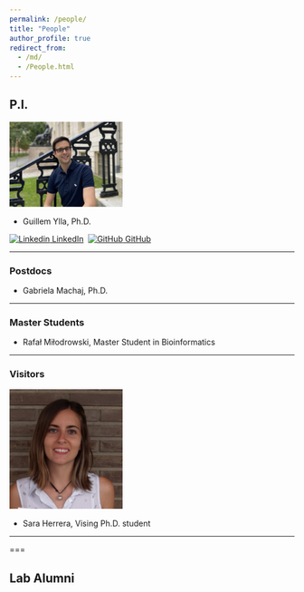 ```yaml
---
permalink: /people/
title: "People"
author_profile: true
redirect_from: 
  - /md/
  - /People.html
---
```



## P.I.


<img src="../images/Ylla_Harvard1.jpg" alt="Ylla" width="200"/>

- Guillem Ylla, Ph.D.


[![Linkedin](https://i.stack.imgur.com/gVE0j.png) LinkedIn](https://www.linkedin.com/in/gylla)&nbsp;
[![GitHub](https://i.stack.imgur.com/tskMh.png) GitHub](https://github.com/guillemylla)

---

### Postdocs

- Gabriela Machaj, Ph.D.

---

### Master Students

- Rafał Miłodrowski, Master Student in Bioinformatics

---

### Visitors


<img src="../images/sara.jpg" alt="Sara" width="200"/>

- Sara Herrera, Vising Ph.D. student

---

===

## Lab Alumni
